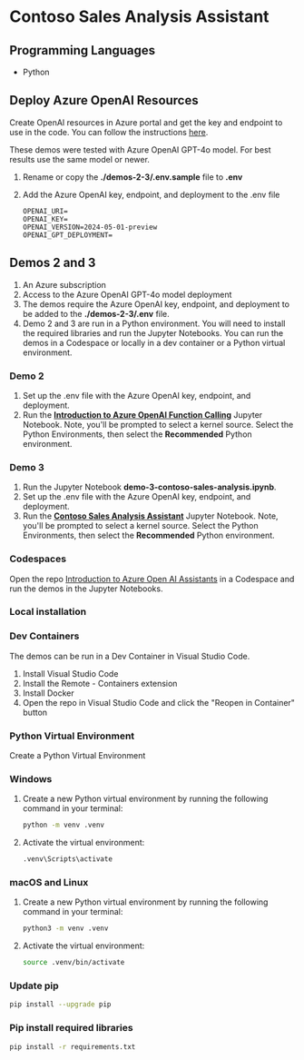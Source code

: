 # Contoso Sales Analysis Assistant

## Programming Languages

- Python

## Deploy Azure OpenAI Resources

Create OpenAI resources in Azure portal and get the key and endpoint to use in the code. You can follow the instructions [here](https://learn.microsoft.com/en-us/azure/ai-services/openai/how-to/create-resource).

These demos were tested with Azure OpenAI GPT-4o model. For best results use the same model or newer.

1. Rename or copy the **./demos-2-3/.env.sample** file to **.env**
2. Add the Azure OpenAI key, endpoint, and deployment to the .env file

    ```text
    OPENAI_URI=
    OPENAI_KEY=
    OPENAI_VERSION=2024-05-01-preview
    OPENAI_GPT_DEPLOYMENT=
    ```

## Demos 2 and 3

1. An Azure subscription
1. Access to the Azure OpenAI GPT-4o model deployment
1. The demos require the Azure OpenAI key, endpoint, and deployment to be added to the **./demos-2-3/.env** file.
1. Demo 2 and 3 are run in a Python environment. You will need to install the required libraries and run the Jupyter Notebooks. You can run the demos in a Codespace or locally in a dev container or a Python virtual environment.

### Demo 2

1. Set up the .env file with the Azure OpenAI key, endpoint, and deployment.
1. Run the **[Introduction to Azure OpenAI Function Calling](demo-2-function-calling.ipynb)** Jupyter Notebook. Note, you'll be prompted to select a kernel source. Select the Python Environments, then select the **Recommended** Python environment.

### Demo 3

1. Run the Jupyter Notebook **demo-3-contoso-sales-analysis.ipynb**.
1. Set up the .env file with the Azure OpenAI key, endpoint, and deployment.
1. Run the **[Contoso Sales Analysis Assistant](demo-3-contoso-sales-analysis.ipynb)** Jupyter Notebook. Note, you'll be prompted to select a kernel source. Select the Python Environments, then select the **Recommended** Python environment.

### Codespaces

Open the repo [Introduction to Azure Open AI Assistants](https://github.com/microsoft/aitour-azure-openai-assistants) in a Codespace and run the demos in the Jupyter Notebooks.

### Local installation

### Dev Containers

The demos can be run in a Dev Container in Visual Studio Code.

1. Install Visual Studio Code
1. Install the Remote - Containers extension
1. Install Docker
1. Open the repo in Visual Studio Code and click the "Reopen in Container" button

### Python Virtual Environment

Create a Python Virtual Environment

### Windows

1. Create a new Python virtual environment by running the following command in your terminal:

    ```bash
    python -m venv .venv
    ```

2. Activate the virtual environment:

    ```bash
    .venv\Scripts\activate
    ```

### macOS and Linux

1. Create a new Python virtual environment by running the following command in your terminal:

    ```bash
    python3 -m venv .venv
    ```

2. Activate the virtual environment:

    ```bash
    source .venv/bin/activate
    ```

### Update pip

```bash
pip install --upgrade pip
```

### Pip install required libraries

```bash
pip install -r requirements.txt
```
